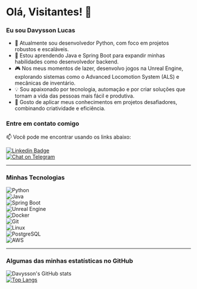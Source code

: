 # Olá, Visitantes! 👋

### Eu sou Davysson Lucas

- 🔭 Atualmente sou desenvolvedor Python, com foco em projetos robustos e escaláveis.  
- 🌱 Estou aprendendo Java e Spring Boot para expandir minhas habilidades como desenvolvedor backend.  
- 🎮 Nos meus momentos de lazer, desenvolvo jogos na Unreal Engine, explorando sistemas como o Advanced Locomotion System (ALS) e mecânicas de inventário.  
- 💡 Sou apaixonado por tecnologia, automação e por criar soluções que tornam a vida das pessoas mais fácil e produtiva.  
- 🚀 Gosto de aplicar meus conhecimentos em projetos desafiadores, combinando criatividade e eficiência.  

### Entre em contato comigo
📫 Você pode me encontrar usando os links abaixo:

[![Linkedin Badge](https://img.shields.io/badge/LinkedIn-0077B5?style=for-the-badge&logo=linkedin&logoColor=white)](https://www.linkedin.com/in/davyssonlucas)  
[![Chat on Telegram](https://img.shields.io/badge/Telegram-2CA5E0?style=for-the-badge&logo=telegram&logoColor=white)](https://t.me/davyssonsantana)  

---

### Minhas Tecnologias
![Python](https://img.shields.io/badge/Python-3670A0?style=for-the-badge&logo=python&logoColor=ffdd54)  
![Java](https://img.shields.io/badge/Java-ED8B00?style=for-the-badge&logo=openjdk&logoColor=white)  
![Spring Boot](https://img.shields.io/badge/Spring%20Boot-6DB33F?style=for-the-badge&logo=spring&logoColor=white)  
![Unreal Engine](https://img.shields.io/badge/Unreal%20Engine-0E1128?style=for-the-badge&logo=unreal-engine&logoColor=white)  
![Docker](https://img.shields.io/badge/Docker-0db7ed?style=for-the-badge&logo=docker&logoColor=white)  
![Git](https://img.shields.io/badge/Git-E34F26?style=for-the-badge&logo=git&logoColor=white)  
![Linux](https://img.shields.io/badge/Linux-FCC624?style=for-the-badge&logo=linux&logoColor=black)  
![PostgreSQL](https://img.shields.io/badge/Postgres-316192?style=for-the-badge&logo=postgresql&logoColor=white)  
![AWS](https://img.shields.io/badge/AWS-232F3E?style=for-the-badge&logo=amazon-aws&logoColor=white)  

---

### Algumas das minhas estatísticas no GitHub
![Davysson's GitHub stats](https://github-readme-stats.vercel.app/api?username=davyssonlucas&show_icons=true&theme=merko)  
[![Top Langs](https://github-readme-stats.vercel.app/api/top-langs/?username=davyssonlucas)](https://github.com/davyssonlucas/github-readme-stats)
